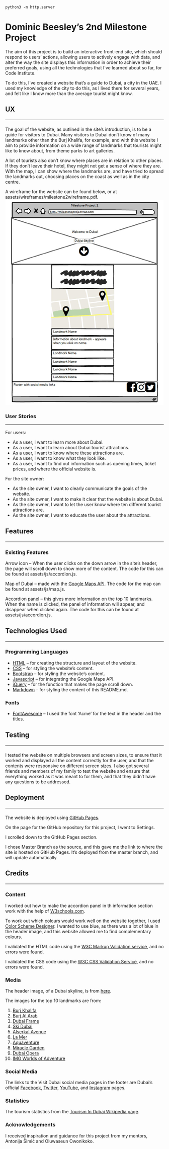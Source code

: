 `python3 -m http.server`


# Dominic Beesley’s 2nd Milestone Project

The aim of this project is to build an interactive front-end site, which should respond to users’ actions, allowing users to actively engage with data, and alter the way the site displays this information in order to achieve their preferred goals, using all the technologies that I've learned about so far, for Code Institute. 

To do this, I’ve created a website that’s a guide to Dubai, a city in the UAE. I used my knowledge of the city to do this, as I lived there for several years, and felt like I know more than the average tourist might know.

## UX <hr>

The goal of the website, as outlined in the site’s introduction, is to be a guide for visitors to Dubai. Many visitors to Dubai don’t know of many landmarks other than the Burj Khalifa, for example, and with this website I aim to provide information on a wide range of landmarks that tourists might like to know about, from theme parks to art galleries. 

A lot of tourists also don’t know where places are in relation to other places. If they don’t leave their hotel, they might not get a sense of where they are. With the map, I can show where the landmarks are, and have tried to spread the landmarks out, choosing places on the coast as well as in the city centre.

A wireframe for the website can be found below, or at assets/wireframes/milestone2wireframe.pdf. ![Wireframe of website](assets/wireframes/milestone2wireframe.jpg)

### User Stories <hr>
For users:
* As a user, I want to learn more about Dubai.
* As a user, I want to learn about Dubai tourist attractions.
* As a user, I want to know where these attractions are.
* As a user, I want to know what they look like.
* As a user, I want to find out information such as opening times, ticket prices, and where the official website is.

For the site owner:
* As the site owner, I want to clearly communicate the goals of the website.
* As the site owner, I want to make it clear that the website is about Dubai.
* As the site owner, I want to let the user know where ten different tourist attractions are.
* As the site owner, I want to educate the user about the attractions.


## Features <hr>
### Existing Features
Arrow icon – When the user clicks on the down arrow in the site’s header, the page will scroll down to show more of the content. The code for this can be found at assets/js/accordion.js.

Map of Dubai – made with the [Google Maps API](https://developers.google.com/maps/documentation). The code for the map can be found at assets/js/map.js.

Accordion panel – this gives more information on the top 10 landmarks. When the name is clicked, the panel of information will appear, and disappear when clicked again. The code for this can be found at assets/js/accordion.js.

## Technologies Used <hr>
### Programming Languages
* [HTML](https://www.w3schools.com/html/default.asp) – for creating the structure and layout of the website.
* [CSS](https://www.w3.org/Style/CSS/) – for styling the website’s content.
* [Bootstrap](https://getbootstrap.com/) – for styling the website’s content.
* [Javascript](https://www.javascript.com/) – for integrating the Google Maps API.
* [jQuery](https://jquery.com/) – for the function that makes the page scroll down.
* [Markdown](https://www.markdownguide.org/) – for styling the content of this README.md.

### Fonts
* [FontAwesome](https://fontawesome.com/) – I used the font ‘Acme’ for the text in the header and the titles. 


## Testing <hr>
I tested the website on multiple browsers and screen sizes, to ensure that it worked and displayed all the content correctly for the user, and that the contents were responsive on different screen sizes. I also got several friends and members of my family to test the website and ensure that everything worked as it was meant to for them, and that they didn’t have any questions to be addressed.

## Deployment <hr>
The website is deployed using [GitHub Pages](https://pages.github.com/). 

On the page for the GitHub repository for this project, I went to Settings.

I scrolled down to the GitHub Pages section. 

I chose Master Branch as the source, and this gave me the link to where the site is hosted on GitHub Pages. It’s deployed from the master branch, and will update automatically.


## Credits <hr>

### Content
I worked out how to make the accordion panel in th information section work with the help of [W3schools.com]( https://www.w3schools.com/howto/howto_js_accordion.asp).

To work out which colours would work well on the website together, I used [Color Scheme Designer](http://colorschemedesigner.com/csd-3.5/). I wanted to use blue, as there was a lot of blue in the header image, and this website allowed me to find complementary colours.

I validated the HTML code using the [W3C Markup Validation service](https://validator.w3.org/), and no errors were found.

I validated the CSS code using the [W3C CSS Validation Service](https://jigsaw.w3.org/css-validator/), and no errors were found.


### Media
The header image, of a Dubai skyline, is from [here](https://www.pexels.com/photo/architectural-design-architecture-buildings-business-618079/).

The images for the top 10 landmarks are from:
1. [Burj Khalifa](https://www.pexels.com/photo/blue-and-gray-high-rise-building-162031/)
2. [Burj Al Arab](https://www.pexels.com/photo/burj-al-arab-dubai-2044434/)
3. [Dubai Frame](https://pixabay.com/photos/dubai-picture-frame-museum-luxury-4265306/)
4. [Ski Dubai](https://www.kempinski.com/en/dubai/mall-of-the-emirates/local-information/family-adventures/ski-dubai/)
5. [Alserkal Avenue](https://www.timeoutdubai.com/culture/art/394647-free-al-quoz-arts-fest-resturns-to-alserkal-avenue)
6. [La Mer](https://www.bayut.com/mybayut/la-mer-dubai-opening-restaurants-beach/)
7. [Aquaventure](https://www.flickr.com/photos/travelourplanet/8973483064)
8. [Miracle Garden](https://www.pexels.com/photo/aerial-photography-of-park-with-airplane-1302991/)
9. [Dubai Opera](https://unsplash.com/photos/iG4Ut-x8zH8)
10. [IMG Worlds of Adventure](https://ui.cltpstatic.com/camp/images/ai/000/931/006/931006/published/w/img-worlds-of-adventures-1563266993-5.jpg)

### Social Media
The links to the Visit Dubai social media pages in the footer are Dubai’s official [Facebook]( https://www.facebook.com/visitdubai.UK), [Twitter]( https://twitter.com/visitdubai), [YouTube]( https://www.youtube.com/visitdubai), and [Instagram]( https://www.instagram.com/visit.dubai/) pages.

### Statistics
The tourism statistics from the [Tourism In Dubai Wikipedia page](https://en.wikipedia.org/wiki/Tourism_in_Dubai).

### Acknowledgements
I received inspiration and guidance for this project from my mentors, Antonija Šimić and Oluwaseun Owonikoko.



